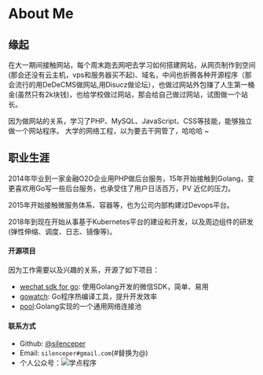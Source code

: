 # About Me


## 缘起
在大一期间接触网站，每个周末跑去网吧去学习如何搭建网站，从网页制作到空间(那会还没有云主机，vps和服务器买不起)、域名，中间也折腾各种开源程序（那会流行的用DeDeCMS做网站,用Disucz做论坛），也做过网站外包赚了人生第一桶金(虽然只有2k块钱)，也给学校做过网站，那会给自己做过网站，试图做一个站长。

因为做网站的关系，学习了PHP、MySQL、JavaScript、CSS等技能，能够独立做一个网站程序。 大学的网络工程，以为要去干网管了，哈哈哈 ~

## 职业生涯
2014年毕业到一家金融O2O企业用PHP做后台服务，15年开始接触到Golang，变更喜欢用Go写一些后台服务，也承受住了用户日活百万，PV 近亿的压力。

2015年开始接触微服务体系、容器等，也为公司内部构建过Devops平台。

2018年到现在开始从事基于Kubernetes平台的建设和开发，以及周边组件的研发(弹性伸缩、调度、日志、镜像等)。



#### 开源项目
因为工作需要以及兴趣的关系，开源了如下项目：

* [wechat sdk for go](https://github.com/silenceper/wechat): 使用Golang开发的微信SDK，简单、易用
* [gowatch](https://github.com/silenceper/gowatch): Go程序热编译工具，提升开发效率
* [pool](https://github.com/silenceper/pool):Golang实现的一个通用网络连接池

#### 联系方式

* Github: [@silenceper](https://github.com/silenceper)
* Email: `silenceper#gmail.com`(#替换为@)
* 个人公众号：![学点程序](https://silenceper.oss-cn-beijing.aliyuncs.com/qrcode/qr_code_study_program_258.jpg)
